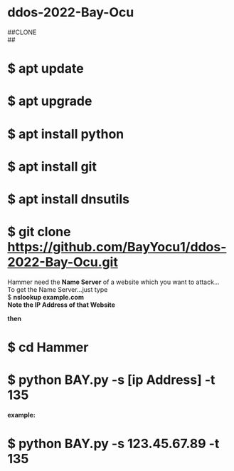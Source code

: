 # ddos-2022-Bay-Ocu

##CLONE<br>##
# $ apt update<br>
# $ apt upgrade<br>
# $ apt install python<br>
# $ apt install git<br>
# $ apt install dnsutils<br>
# $ git clone https://github.com/BayYocu1/ddos-2022-Bay-Ocu.git

Hammer need the <b>Name Server</b> of a website which you want to attack...<br>
To get the Name Server...just type<br>
$ <b>nslookup example.com<b><br>
Note the IP Address of that Website<br>

then <br>
# $ cd Hammer<br>
# $ python BAY.py -s [ip Address] -t 135<br>
example:<br>
# $ python BAY.py -s 123.45.67.89 -t 135<br>

